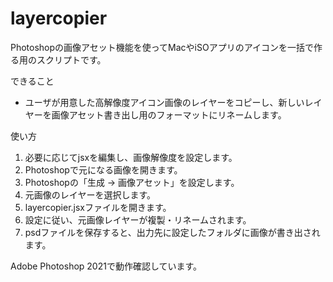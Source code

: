 # layercopier

Photoshopの画像アセット機能を使ってMacやiSOアプリのアイコンを一括で作る用のスクリプトです。

できること

 - ユーザが用意した高解像度アイコン画像のレイヤーをコピーし、新しいレイヤーを画像アセット書き出し用のフォーマットにリネームします。

使い方

 1. 必要に応じてjsxを編集し、画像解像度を設定します。
 1. Photoshopで元になる画像を開きます。
 1. Photoshopの「生成 -> 画像アセット」を設定します。
 1. 元画像のレイヤーを選択します。
 1. layercopier.jsxファイルを開きます。
 1. 設定に従い、元画像レイヤーが複製・リネームされます。
 1. psdファイルを保存すると、出力先に設定したフォルダに画像が書き出されます。

Adobe Photoshop 2021で動作確認しています。
